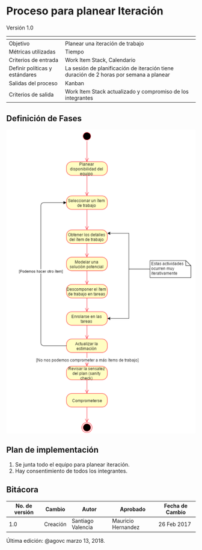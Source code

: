 # Proceso para planear Iteración
Versión 1.0


[]() | []()
--|--
Objetivo| Planear una iteración de trabajo
Métricas utilizadas | Tiempo
Criterios de entrada | Work Item Stack, Calendario
Definir políticas y estándares | La sesión de planificación de iteración tiene duración de 2 horas por semana a planear
Salidas del proceso | Kanban
Criterios de salida | Work Item Stack actualizado y compromiso de los integrantes

## Definición de Fases

![imagotype](https://github.com/CaveLabs-1/Wiki/blob/master/Planificacion/Procesos/iteration.png?raw=true)

## Plan de implementación
1. Se junta todo el equipo para planear iteración.
2. Hay consentimiento de todos los integrantes.

## Bitácora
No. de versión | Cambio | Autor | Aprobado | Fecha de Cambio
---------------|--------|-------|----------|-----------------
1.0 | Creación | Santiago Valencia | Mauricio Hernandez | 26 Feb 2017




Última edición: @agovc marzo 13, 2018.
